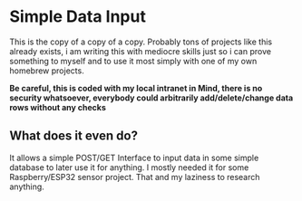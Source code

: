 # Simple Data Input

This is the copy of a copy of a copy. Probably tons of projects like this already exists, i am writing this with mediocre skills just so i can prove something to myself and to use it most simply with one of my own homebrew projects.

**Be careful, this is coded with my local intranet in Mind, there is no security whatsoever, everybody could arbitrarily add/delete/change data rows without any checks**

## What does it even do?

It allows a simple POST/GET Interface to input data in some simple database to later use it for anything. I mostly needed it for some Raspberry/ESP32 sensor project. That and my laziness to research anything.